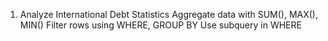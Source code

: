 1. Analyze International Debt Statistics
Aggregate data with SUM(), MAX(), MIN()
Filter rows using WHERE, GROUP BY
Use subquery in WHERE
